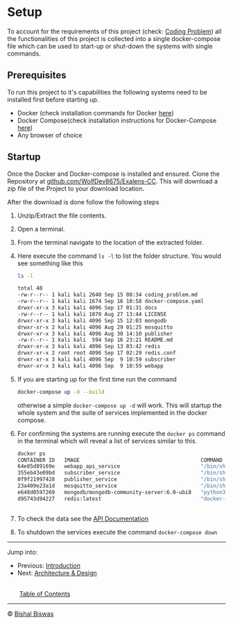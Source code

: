# Setup

To account for the requirements of this project (check: [Coding Problem](../coding_problem.md)) all the functionalities of this project is collected into a single docker-compose file which can be used to start-up or shut-down the systems with single commands.

## Prerequisites

To run this project to it's capabilities the following systems need to be installed first before starting up.

* Docker (check installation commands for Docker [here](https://docs.docker.com/engine/install/))
* Docker Compose(check installation instructions for Docker-Compose [here](https://docs.docker.com/compose/install/))
* Any browser of choice

## Startup

Once the Docker and Docker-compose is installed and ensured.
Clone the Repository at [github.com/WolfDev8675/Exalens-CC](https://github.com/WolfDev8675/Exalens-CC/archive/refs/heads/main.zip). This will download a zip file of the Project to your download location.

After the download is done follow the following steps

1. Unzip/Extract the file contents.
2. Open a terminal.
3. From the terminal navigate to the location of the extracted folder.
4. Here execute the command ```ls -l``` to list the folder structure.
You would see something like this

    ```bash
    ls -l 

    total 48
    -rw-r--r-- 1 kali kali 2640 Sep 15 08:34 coding_problem.md
    -rw-r--r-- 1 kali kali 1674 Sep 16 10:58 docker-compose.yaml
    drwxr-xr-x 3 kali kali 4096 Sep 17 01:31 docs
    -rw-r--r-- 1 kali kali 1070 Aug 27 13:44 LICENSE
    drwxr-xr-x 3 kali kali 4096 Sep 15 12:03 mongodb
    drwxr-xr-x 2 kali kali 4096 Aug 29 01:25 mosquitto
    drwxr-xr-x 3 kali kali 4096 Aug 30 14:10 publisher
    -rw-r--r-- 1 kali kali  594 Sep 16 23:21 README.md
    drwxr-xr-x 3 kali kali 4096 Sep 13 03:42 redis
    drwxr-xr-x 2 root root 4096 Sep 17 02:29 redis.conf
    drwxr-xr-x 3 kali kali 4096 Sep  9 10:59 subscriber
    drwxr-xr-x 3 kali kali 4096 Sep  9 10:59 webapp
    ```

5. If you are starting up for the first time run the command

    ```bash
    docker-compose up -d --build 
    ```

    otherwise a simple ```docker-compose up -d``` will work.
    This will startup the whole system and the suite of services implemented in the docker compose.
6. For confirming the systems are running execute the ```docker ps``` command in the terminal which will reveal a list of services similar to this.

    ```bash
    docker ps   
    CONTAINER ID   IMAGE                                       COMMAND                  CREATED          STATUS          PORTS                                           NAMES
    64e85d89169e   webapp_api_service                          "/bin/sh -c '/usr/lo…"   17 seconds ago   Up 15 seconds   0.0.0.0:9070->9070/tcp, :::9070->9070/tcp       exalens-cc_py_webapp_1
    355eb43e09bd   subscriber_service                          "/bin/sh -c '/usr/lo…"   17 seconds ago   Up 16 seconds                                                   exalens-cc_py_subscriber_1
    0f9f21997428   publisher_service                           "/bin/sh -c '/usr/lo…"   18 seconds ago   Up 16 seconds   0.0.0.0:9050->9050/tcp, :::9050->9050/tcp       exalens-cc_py_publisher_1
    23a409e23a1d   mosquitto_service                           "/bin/sh -c 'mosquit…"   19 seconds ago   Up 17 seconds   0.0.0.0:1883->1883/tcp, :::1883->1883/tcp       exalens-cc_mosquitto_broker_1
    e648d0597269   mongodb/mongodb-community-server:6.0-ubi8   "python3 /usr/local/…"   19 seconds ago   Up 17 seconds   0.0.0.0:27017->27017/tcp, :::27017->27017/tcp   exalens-cc_database_mongo_1
    d95743d94227   redis:latest                                "docker-entrypoint.s…"   19 seconds ago   Up 17 seconds   0.0.0.0:6379->6379/tcp, :::6379->6379/tcp       exalens-cc_cache_redis_1
                                                                            
    ```

7. To check the data see the [API Documentation](./apidoc.md)
8. To shutdown the services execute the command ```docker-compose down```

---
Jump into:

* Previous: [Introduction](./intro.md)
* Next: [Architecture & Design](./design.md)

<br>&emsp;&emsp;[Table of Contents](./docs.md)</br>

---
&copy; [Bishal Biswas](mailto:b.biswas_94587@ieee.org)

